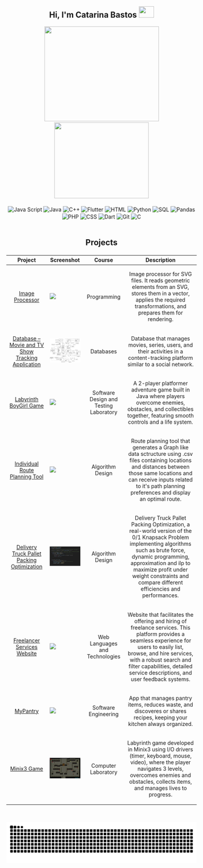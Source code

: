 ## <div style="display: inline_block" align="center"> Hi, I'm Catarina Bastos <img height="30" width="40" src="https://raw.githubusercontent.com/MartinHeinz/MartinHeinz/master/wave.gif">
</div>

<div align="center">
  <a href="https://github.com/Cata-24">
    <img height="250" width="303" src="https://github-readme-stats-omega-ten-18.vercel.app/api?username=Cata-24&show_icons=true&theme=radical&include_all_commits=true&count_private=true&hide_rank=true"/>
    <img height="200" width="250" src="https://github-readme-stats-omega-ten-18.vercel.app/api/top-langs/?username=Cata-24&layout=compact&langs_count=10&theme=radical&cache_seconds=0"/>
  </a> 
</div>

<div style="display: inline_block" align="center"><br>
  <img align="center" alt="Java Script" height="30" width="40" src="https://cdn.jsdelivr.net/gh/devicons/devicon@latest/icons/javascript/javascript-plain.svg"/>
  <img align="center" alt="Java" height="30" width="40" src="https://cdn.jsdelivr.net/gh/devicons/devicon@latest/icons/java/java-original-wordmark.svg"/>
  <img align="center" alt="C++" height="30" width="40" src="https://cdn.jsdelivr.net/gh/devicons/devicon@latest/icons/cplusplus/cplusplus-original.svg"/>
  <img align="center" alt="Flutter" height="30" width="40" src="https://cdn.jsdelivr.net/gh/devicons/devicon@latest/icons/flutter/flutter-original.svg"/>
  <img align="center" alt="HTML" height="30" width="40" src="https://cdn.jsdelivr.net/gh/devicons/devicon@latest/icons/html5/html5-original-wordmark.svg"/>
  <img align="center" alt="Python" height="30" width="40" src="https://cdn.jsdelivr.net/gh/devicons/devicon@latest/icons/python/python-original-wordmark.svg"/>
  <img align="center" alt="SQL" height="30" width="40" src="https://cdn.jsdelivr.net/gh/devicons/devicon@latest/icons/azuresqldatabase/azuresqldatabase-original.svg"/>
  <img align="center" alt="Pandas" height="30" width="40" src="https://cdn.jsdelivr.net/gh/devicons/devicon@latest/icons/pandas/pandas-original-wordmark.svg"/>
  <img align="center" alt="PHP" height="30" width="40" src="https://cdn.jsdelivr.net/gh/devicons/devicon@latest/icons/php/php-original.svg"/>
  <img align="center" alt="CSS" height="30" width="40" src="https://cdn.jsdelivr.net/gh/devicons/devicon@latest/icons/css3/css3-original-wordmark.svg"/>
  <img align="center" alt="Dart" height="30" width="40" src="https://cdn.jsdelivr.net/gh/devicons/devicon@latest/icons/dart/dart-original.svg"/>
  <img align="center" alt="Git" height="30" width="40" src="https://cdn.jsdelivr.net/gh/devicons/devicon@latest/icons/git/git-original.svg"/>
  <img align="center" alt="C" height="30" width="40" src="https://cdn.jsdelivr.net/gh/devicons/devicon@latest/icons/c/c-original.svg"/>
</div>

<br>

## <p align="center">Projects</p>

| Project | Screenshot | Course | Description |
|---------|------------|--------|-------------|
| <p align="center">[Image Processor](https://github.com/Cata-24/prog-proj)</p> | <img src="https://raw.githubusercontent.com/Cata-24/prog-proj/main/expected/batman.png" width="150"/> | <p align="center">Programming</p> | <p align="center">Image processor for SVG files. It reads geometric elements from an SVG, stores them in a vector, applies the required transformations, and prepares them for rendering.</p> |
| <p align="center">[Database – Movie and TV Show Tracking Application](https://github.com/Cata-24/bd-proj)</p> | <img src="https://raw.githubusercontent.com/Cata-24/bd-proj/main/Projeto.png" width="150"/> | <p align="center">Databases</p> | <p align="center">Database that manages movies, series, users, and their activities in a content-tracking platform similar to a social network.</p> |
| <p align="center">[Labyrinth BoyGirl Game](https://github.com/Cata-24/ldts-proj)</p> | <img src="https://raw.githubusercontent.com/Cata-24/ldts-proj/main/docs/Images/screenshots/level3.png" width="150"/> | <p align="center">	Software Design and Testing Laboratory</p> | <p align="center">A 2-player platformer adventure game built in Java where players overcome enemies, obstacles, and collectibles together, featuring smooth controls and a life system.</p> |
| <p align="center">[Individual Route Planning Tool](https://github.com/Cata-24/da-proj-1)</p> | <img src="https://raw.githubusercontent.com/Cata-24/da-proj-1/main/pic.png" width="150"/> | <p align="center">Algorithm Design</p> | <p align="center">Route planning tool that generates a Graph like data sctructure using .csv files containing locations and distances between those same locations and can receive inputs related to it's path planning preferences and display an optimal route.</p> |
| <p align="center">[Delivery Truck Pallet Packing Optimization](https://github.com/Cata-24/da-proj-2)</p> | <img src="https://raw.githubusercontent.com/Cata-24/da-proj-2/main/pic.png" width="150"/> | <p align="center">Algorithm Design</p> | <p align="center">Delivery Truck Pallet Packing Optimization, a real-world version of the 0/1 Knapsack Problem implementing algorithms such as brute force, dynamic programming, approximation and ilp to maximize profit under weight constraints and compare different efficiencies and performances.</p> |
| <p align="center">[Freelancer Services Website](https://github.com/Cata-24/ltw-proj)</p> | <img src="https://raw.githubusercontent.com/Cata-24/ltw-proj/main/pics/1.png" width="150"/> | <p align="center">Web Languages and Technologies</p> | <p align="center">Website that facilitates the offering and hiring of freelance services. This platform provides a seamless experience for users to easily list, browse, and hire services, with a robust search and filter capabilities, detailed service descriptions, and user feedback systems.</p> |
| <p align="center">[MyPantry](https://github.com/Cata-24/es-proj)</p> | <img src="https://raw.githubusercontent.com/Cata-24/es-proj/main/pic.png" width="150"/> | <p align="center">	Software Engineering</p> | <p align="center">App that manages pantry items, reduces waste, and discoveres or shares recipes, keeping your kitchen always organized.</p> |
| <p align="center">[Minix3 Game](https://github.com/Cata-24/lc-proj)</p> | <img src="https://raw.githubusercontent.com/Cata-24/lc-proj/main/video+gifs/pic.png" width="150"/> | <p align="center">	Computer Laboratory</p> | <p align="center">Labyrinth game developed in Minix3 using I/O drivers (timer, keyboard, mouse, video), where the player navigates 3 levels, overcomes enemies and obstacles, collects items, and manages lives to progress.</p> |

<br>

<p align="center">
  <picture>
    <source media="(prefers-color-scheme: dark)" srcset="https://raw.githubusercontent.com/Cata-24/Cata-24/output/github-contribution-grid-snake-dark.svg" />
    <source media="(prefers-color-scheme: light)" srcset="https://raw.githubusercontent.com/Cata-24/Cata-24/output/github-contribution-grid-snake.svg" />
    <img alt="github-snake" src="https://raw.githubusercontent.com/Cata-24/Cata-24/output/github-contribution-grid-snake.svg" />
  </picture>
</p>


          
          
          
          
          
          
  
          
          
          
